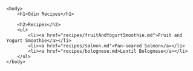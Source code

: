 <!DOCTYPE html>
<html lang="en">
    <head>
        <meta charset="utf-8">
        <title>Project: Recipes</title>
    </head>

    <body>
        <h1>Odin Recipes</h1>

        <h2>Recipes</h2>
        <ul>
            <li><a href="recipes/fruitAndYogurtSmoothie.md">Fruit and Yogurt Smoothie</a></li>
            <li><a href="recipes/salmon.md">Pan-seared Salmon</a></li>
            <li><a href="recipes/bolognese.md>Lentil Bolognese</a></li>
        </ul>
    </body>
</html>